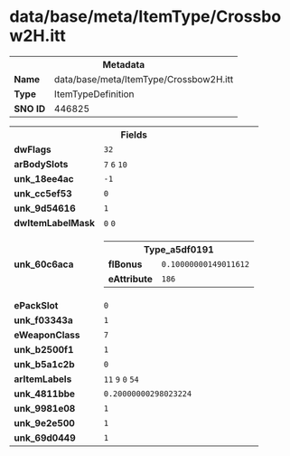 <h1>data/base/meta/ItemType/Crossbow2H.itt</h1><table><tr><th colspan="100%">Metadata</th></tr><tr><td><b>Name</b></td><td>data/base/meta/ItemType/Crossbow2H.itt</td></tr><tr><td><b>Type</b></td><td>ItemTypeDefinition</td></tr><tr><td><b>SNO ID</b></td><td>446825</td></tr></table>

<table><tr><th colspan="100%">Fields</th></tr><tr><td><b>dwFlags</b></td><td><code>32</code></td></tr><tr><td><b>arBodySlots</b></td><td><code>7</code>
<code>6</code>
<code>10</code>
</td></tr><tr><td><b>unk_18ee4ac</b></td><td><code>-1</code></td></tr><tr><td><b>unk_cc5ef53</b></td><td><code>0</code></td></tr><tr><td><b>unk_9d54616</b></td><td><code>1</code></td></tr><tr><td><b>dwItemLabelMask</b></td><td><code>0</code>
<code>0</code>
</td></tr><tr><td><b>unk_60c6aca</b></td><td><table><tr><th colspan="100%">Type_a5df0191</th></tr><tr><td><b>flBonus</b></td><td><code>0.10000000149011612</code></td></tr><tr><td><b>eAttribute</b></td><td><code>186</code></td></tr></table>


</td></tr><tr><td><b>ePackSlot</b></td><td><code>0</code></td></tr><tr><td><b>unk_f03343a</b></td><td><code>1</code></td></tr><tr><td><b>eWeaponClass</b></td><td><code>7</code></td></tr><tr><td><b>unk_b2500f1</b></td><td><code>1</code></td></tr><tr><td><b>unk_b5a1c2b</b></td><td><code>0</code></td></tr><tr><td><b>arItemLabels</b></td><td><code>11</code>
<code>9</code>
<code>0</code>
<code>54</code>
</td></tr><tr><td><b>unk_4811bbe</b></td><td><code>0.20000000298023224</code></td></tr><tr><td><b>unk_9981e08</b></td><td><code>1</code></td></tr><tr><td><b>unk_9e2e500</b></td><td><code>1</code></td></tr><tr><td><b>unk_69d0449</b></td><td><code>1</code></td></tr></table>

